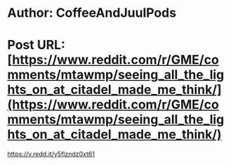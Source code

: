 # Author: CoffeeAndJuulPods
# Post URL: [https://www.reddit.com/r/GME/comments/mtawmp/seeing_all_the_lights_on_at_citadel_made_me_think/](https://www.reddit.com/r/GME/comments/mtawmp/seeing_all_the_lights_on_at_citadel_made_me_think/)


https://v.redd.it/y5flzndz0xt61